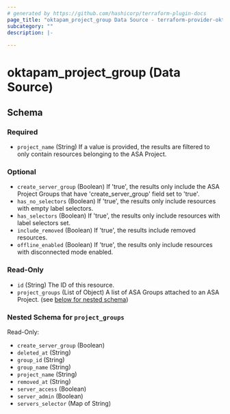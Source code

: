 ```yaml
---
# generated by https://github.com/hashicorp/terraform-plugin-docs
page_title: "oktapam_project_group Data Source - terraform-provider-oktapam"
subcategory: ""
description: |-
  
---
```


# oktapam_project_group (Data Source)





<!-- schema generated by tfplugindocs -->
## Schema

### Required

- `project_name` (String) If a value is provided, the results are filtered to only contain resources belonging to the ASA Project.

### Optional

- `create_server_group` (Boolean) If 'true', the results only include the ASA Project Groups that have 'create_server_group' field set to 'true'.
- `has_no_selectors` (Boolean) If 'true', the results only include resources with empty label selectors.
- `has_selectors` (Boolean) If 'true', the results only include resources with label selectors set.
- `include_removed` (Boolean) If 'true', the results include removed resources.
- `offline_enabled` (Boolean) If 'true', the results only include resources with disconnected mode enabled.

### Read-Only

- `id` (String) The ID of this resource.
- `project_groups` (List of Object) A list of ASA Groups attached to an ASA Project. (see [below for nested schema](#nestedatt--project_groups))

<a id="nestedatt--project_groups"></a>
### Nested Schema for `project_groups`

Read-Only:

- `create_server_group` (Boolean)
- `deleted_at` (String)
- `group_id` (String)
- `group_name` (String)
- `project_name` (String)
- `removed_at` (String)
- `server_access` (Boolean)
- `server_admin` (Boolean)
- `servers_selector` (Map of String)


